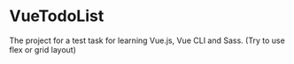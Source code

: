 # VueTodoList
The project for a test task for learning Vue.js, Vue CLI and Sass. (Try to use flex or grid layout)
